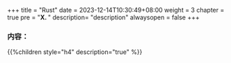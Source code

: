 +++
title = "Rust"
date = 2023-12-14T10:30:49+08:00
weight = 3
chapter = true
pre = "<b>X. </b>"
description= "description"
alwaysopen = false
+++

### 内容：

{{%children style="h4" description="true" %}}
